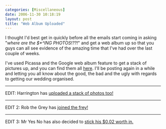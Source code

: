 ```yaml
---
categories: [Miscellaneous]
date: 2006-11-30 10:18:19
layout: post
title: "Web Album Uploaded"
---
```

I thought I'd best get in quickly before all the emails start coming in asking "<em>where are the $*^ING PHOTOS!??!</em>" and get a web album up so that you guys can all see evidence of the amazing time that I've had over the last couple of weeks.

I've used Picassa and the Google web album feature to get a stack of pictures up, and you can find them all <a href="http://picasaweb.google.com/thecolonial/" title="OJ and Amy's Wedding - 24th Nov '06" target="_blank">here</a>. I'll be posting again in a while and letting you all know about the good, the bad and the ugly with regards to getting our wedding organised.
<hr />
EDIT: Harrington has <a href="http://paulh.phanfare.com/album/161966/204542" title="OJ's Wedding" target="_blank">uploaded a stack of photos too!</a>
<hr />
EDIT 2: Rob the Grey has <a href="http://picasaweb.google.com/robertgreyling" title="OJ and Amy's Wedding" target="_blank">joined the frey!</a>
<hr />
EDIT 3: Mr Yes No has also decided to <a href="http://picasaweb.google.co.uk/yesnaud/OliverAmyWedding"  title="OJ and Amy's Wedding" target="_blank">stick his $0.02 worth in.</a>
